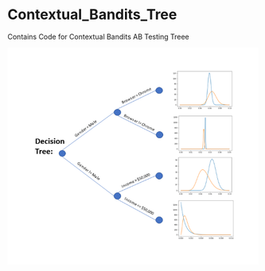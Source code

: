 # Contextual_Bandits_Tree
Contains Code for Contextual Bandits AB Testing Treee


![](decision_tree.png)


